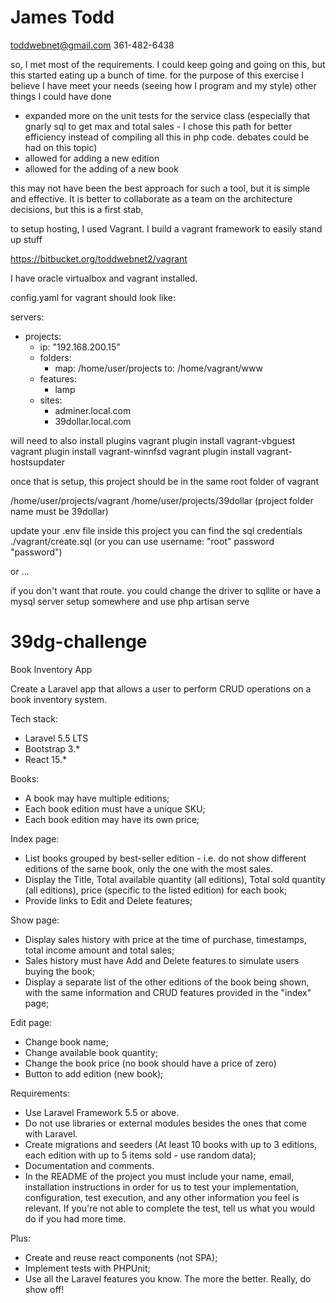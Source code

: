 # James Todd
toddwebnet@gmail.com
361-482-6438

so, I met most of the requirements.  I could keep going and going on this, but this started eating up a bunch of time.
for the purpose of this exercise I believe I have meet your needs (seeing how I program and my style)
other things I could have done
 - expanded more on the unit tests for the service class (especially that gnarly sql to get max and total sales - I chose this path for better efficiency instead of compiling all this in php code. debates could be had on this topic)
 - allowed for adding a new edition
 - allowed for the adding of a new book
 
 this may not have been the best approach for such a tool, but it is simple and effective.  It is better to collaborate as a team on the architecture decisions, but this is a first stab,

to setup hosting, I used Vagrant.  I build a vagrant framework to easily stand up stuff

https://bitbucket.org/toddwebnet2/vagrant

I have oracle virtualbox and vagrant installed.

config.yaml for vagrant should look like:

servers:
- projects:
  - ip: "192.168.200.15"
  - folders:
    - map: /home/user/projects
      to: /home/vagrant/www
  - features:
      - lamp      
  - sites:
      - adminer.local.com
      - 39dollar.local.com

will need to also install plugins
vagrant plugin install vagrant-vbguest
vagrant plugin install vagrant-winnfsd
vagrant plugin install vagrant-hostsupdater


once that is setup, this project should be in the same root folder of vagrant

/home/user/projects/vagrant
/home/user/projects/39dollar
(project folder name must be 39dollar)


update your .env file
inside this project you can find the sql credentials
./vagrant/create.sql (or you can use username: "root" password "password")


or ... 

if you don't want that route. 
you could change the driver to sqllite or have a mysql server setup somewhere
and use
php artisan serve


# 39dg-challenge

Book Inventory App

Create a Laravel app that allows a user to perform CRUD operations on a book inventory system. 

Tech stack:

- Laravel 5.5 LTS
- Bootstrap 3.*
- React 15.*

Books:

- A book may have multiple editions;
- Each book edition must have a unique SKU;
- Each book edition may have its own price;

Index page:

- List books grouped by best-seller edition - i.e. do not show different editions of the same book, 
    only the one with the most sales.
- Display the Title, Total available quantity (all editions), Total sold quantity (all editions), 
    price (specific to the listed edition) for each book;
- Provide links to Edit and Delete features;

Show page:

- Display sales history with price at the time of purchase, timestamps, total income amount and total sales;
- Sales history must have Add and Delete features to simulate users buying the book;
- Display a separate list of the other editions of the book being shown, with the same information and CRUD features provided in the "index" page;

Edit page:

- Change book name;
- Change available book quantity;
- Change the book price (no book should have a price of zero)
- Button to add edition (new book);

Requirements:

- Use Laravel Framework 5.5 or above.
- Do not use libraries or external modules besides the ones that come 
  with Laravel. 
- Create migrations and seeders (At least 10 books with up to 3 editions, each edition with up to 5 items sold - use random data); 
- Documentation and comments. 
- In the README of the project you must include your name, email, 
  installation instructions in order for us to test your implementation,
  configuration, test execution, and any other information you feel is relevant.
  If you're not able to complete the test, tell us what you would do if you had more time.

Plus:

- Create and reuse react components (not SPA);
- Implement tests with PHPUnit;
- Use all the Laravel features you know. The more the better. Really, do show off!
